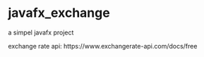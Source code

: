 # javafx_exchange

a simpel javafx project

<p href = "https://www.exchangerate-api.com/docs/free" >exchange rate api: https://www.exchangerate-api.com/docs/free</p>

